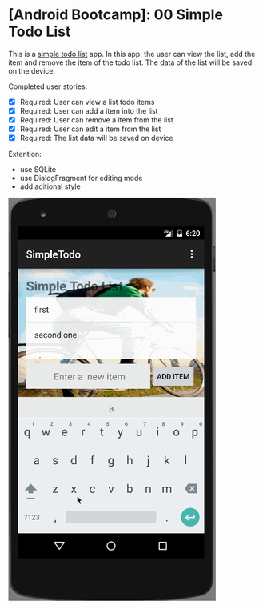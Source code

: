 # [Android Bootcamp]: 00  Simple Todo List

This is a [simple todo list](https://docs.google.com/presentation/d/15JnmfmFa0hJOEkBhG_TeymChLzDzpOTJvBlOj29A9fY/edit#slide=id.gf45d6347_3_0) app.
In this app, the user can view the list, add the item and remove the item of the todo list.
The data of the list will be saved on the device.

Completed user stories:

 * [x] Required: User can view a list todo items
 * [x] Required: User can add a item into the list
 * [x] Required: User can remove a item from the list
 * [x] Required: User can edit a item from the list
 * [x] Required: The list data will be saved on device
  
Extention:
 * use SQLite
 * use DialogFragment for editing mode
 * add aditional style

![Video Walkthrough](simple-todo.gif) 
